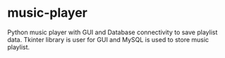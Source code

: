 # music-player
Python music player with GUI and Database connectivity to save playlist data. Tkinter library is user for GUI and MySQL is used to store music playlist.
